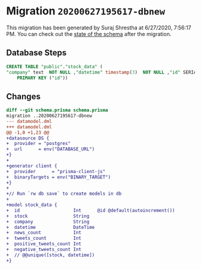 # Migration `20200627195617-dbnew`

This migration has been generated by Suraj Shrestha at 6/27/2020, 7:56:17 PM.
You can check out the [state of the schema](./schema.prisma) after the migration.

## Database Steps

```sql
CREATE TABLE "public"."stock_data" (
"company" text  NOT NULL ,"datetime" timestamp(3)  NOT NULL ,"id" SERIAL,"negative_tweets_count" integer  NOT NULL ,"news_count" integer  NOT NULL ,"positive_tweets_count" integer  NOT NULL ,"stock" text  NOT NULL ,"tweets_count" integer  NOT NULL ,
    PRIMARY KEY ("id"))
```

## Changes

```diff
diff --git schema.prisma schema.prisma
migration ..20200627195617-dbnew
--- datamodel.dml
+++ datamodel.dml
@@ -1,0 +1,23 @@
+datasource DS {
+  provider = "postgres"
+  url      = env("DATABASE_URL")
+}
+
+generator client {
+  provider      = "prisma-client-js"
+  binaryTargets = env("BINARY_TARGET")
+}
+
+// Run `rw db save` to create models in db
+
+model stock_data {
+  id                    Int      @id @default(autoincrement())
+  stock                 String
+  company               String
+  datetime              DateTime
+  news_count            Int
+  tweets_count          Int
+  positive_tweets_count Int
+  negative_tweets_count Int
+  // @@unique([stock, datetime])
+}
```


